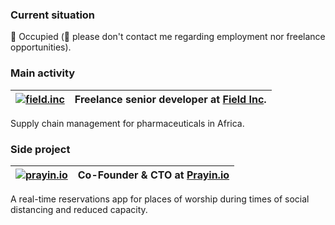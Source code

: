 ### Current situation

🚪 Occupied (📵 please don't contact me regarding employment nor freelance opportunities).

### Main activity
| [![field.inc](https://field.inc/favicon-fi.ico)](https://field.inc) | Freelance senior developer at [Field Inc](https://field.inc).
|---|---

Supply chain management for pharmaceuticals in Africa.

### Side project 
| [![prayin.io](https://prayin.io/images/favicon.ico)](https://prayin.io) | Co-Founder & CTO at [Prayin.io](https://prayin.io)
|---|---

A real-time reservations app for places of worship during times of social distancing and reduced capacity.

<!--
**ElGoorf/ElGoorf** is a ✨ _special_ ✨ repository because its `README.md` (this file) appears on your GitHub profile.

Here are some ideas to get you started:

- 🔭 I’m currently working on ...
- 🌱 I’m currently learning ...
- 👯 I’m looking to collaborate on ...
- 🤔 I’m looking for help with ...
- 💬 Ask me about ...
- 📫 How to reach me: ...
- 😄 Pronouns: ...
- ⚡ Fun fact: ...
-->
